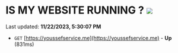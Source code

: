 # IS MY WEBSITE RUNNING ? [![](https://img.shields.io/static/v1?label=Sponsor&message=%E2%9D%A4&logo=GitHub&color=%23fe8e86)](https://github.com/sponsors/<username>)

Last updated: **11/22/2023, 5:30:07 PM**

- `GET` [https://youssefservice.me](https://youssefservice.me) - **Up** (831ms)
